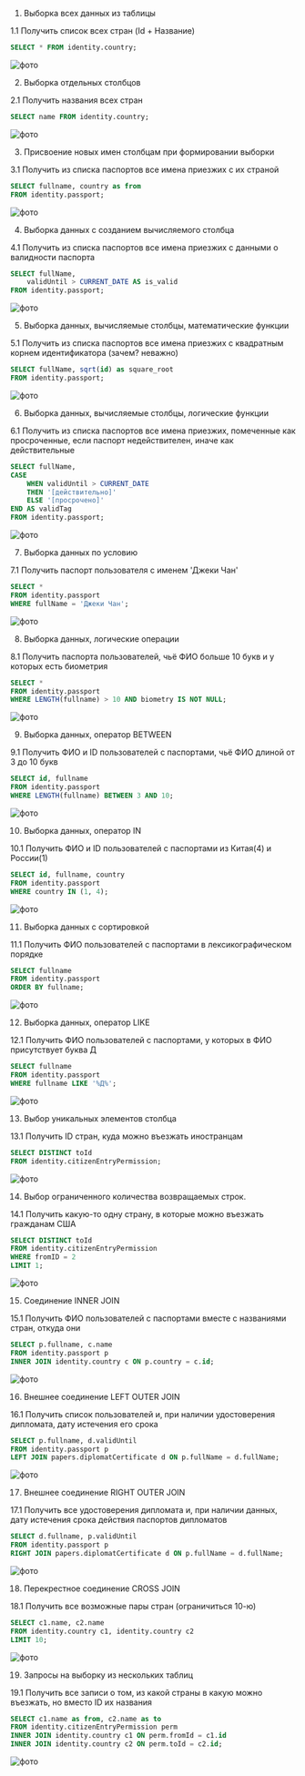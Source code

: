 1. Выборка всех данных из таблицы

1.1 Получить список всех стран (Id + Название)
```sql
SELECT * FROM identity.country;
```
![фото](select_join_screenshots/1_1.png)


2. Выборка отдельных столбцов

2.1 Получить названия всех стран
```sql
SELECT name FROM identity.country;
```
![фото](select_join_screenshots/2_1.png)


3. Присвоение новых имен столбцам при формировании выборки

3.1 Получить из списка паспортов все имена приезжих с их страной
```sql
SELECT fullname, country as from
FROM identity.passport;
```
![фото](select_join_screenshots/3_1.png)


4. Выборка данных с созданием вычисляемого столбца

4.1 Получить из списка паспортов все имена приезжих с данными о валидности паспорта
```sql
SELECT fullName,
    validUntil > CURRENT_DATE AS is_valid
FROM identity.passport;
```
![фото](select_join_screenshots/4_1.png)


5. Выборка данных, вычисляемые столбцы, математические функции

5.1 Получить из списка паспортов все имена приезжих с квадратным корнем идентификатора (зачем? неважно)
```sql
SELECT fullName, sqrt(id) as square_root 
FROM identity.passport;
```
![фото](select_join_screenshots/5_1.png)

6. Выборка данных, вычисляемые столбцы, логические функции

6.1 Получить из списка паспортов все имена приезжих, помеченные как просроченные, если паспорт недействителен, иначе как действительные
```sql
SELECT fullName,
CASE
    WHEN validUntil > CURRENT_DATE
    THEN '[действительно]'
    ELSE '[просрочено]'
END AS validTag
FROM identity.passport;
```
![фото](select_join_screenshots/6_1.png)

7. Выборка данных по условию

7.1 Получить паспорт пользователя с именем 'Джеки Чан'
```sql
SELECT *
FROM identity.passport
WHERE fullName = 'Джеки Чан';
```
![фото](select_join_screenshots/7_1.png)

8. Выборка данных, логические операции

8.1 Получить паспорта пользователей, чьё ФИО больше 10 букв и у которых есть биометрия
```sql
SELECT *
FROM identity.passport
WHERE LENGTH(fullname) > 10 AND biometry IS NOT NULL;
```
![фото](select_join_screenshots/8_1.png)

9. Выборка данных, оператор BETWEEN

9.1 Получить ФИО и ID пользователей с паспортами, чьё ФИО длиной от 3 до 10 букв
```sql
SELECT id, fullname
FROM identity.passport
WHERE LENGTH(fullname) BETWEEN 3 AND 10;
```
![фото](select_join_screenshots/9_1.png)

10. Выборка данных, оператор IN

10.1 Получить ФИО и ID пользователей с паспортами из Китая(4) и России(1)
```sql
SELECT id, fullname, country
FROM identity.passport
WHERE country IN (1, 4);
```
![фото](select_join_screenshots/10_1.png)

11. Выборка данных с сортировкой

11.1 Получить ФИО пользователей с паспортами в лексикографическом порядке
```sql
SELECT fullname
FROM identity.passport
ORDER BY fullname;
```
![фото](select_join_screenshots/11_1.png)

12. Выборка данных, оператор LIKE

12.1 Получить ФИО пользователей с паспортами, у которых в ФИО присутствует буква Д
```sql
SELECT fullname
FROM identity.passport
WHERE fullname LIKE '%Д%';
```
![фото](select_join_screenshots/12_1.png)

13. Выбор уникальных элементов столбца

13.1 Получить ID стран, куда можно въезжать иностранцам
```sql
SELECT DISTINCT toId
FROM identity.citizenEntryPermission;
```
![фото](select_join_screenshots/13_1.png)

14. Выбор ограниченного количества возвращаемых строк.

14.1 Получить какую-то одну страну, в которые можно въезжать гражданам США
```sql
SELECT DISTINCT toId
FROM identity.citizenEntryPermission
WHERE fromID = 2
LIMIT 1;
```
![фото](select_join_screenshots/14_1.png)

15. Соединение INNER JOIN

15.1 Получить ФИО пользователей с паспортами вместе с названиями стран, откуда они
```sql
SELECT p.fullname, c.name
FROM identity.passport p
INNER JOIN identity.country c ON p.country = c.id;
```
![фото](select_join_screenshots/15_1.png)

16. Внешнее соединение LEFT OUTER JOIN

16.1 Получить список пользователей и, при наличии удостоверения дипломата, дату истечения его срока
```sql
SELECT p.fullname, d.validUntil
FROM identity.passport p
LEFT JOIN papers.diplomatCertificate d ON p.fullName = d.fullName;
```
![фото](select_join_screenshots/16_1.png)

17. Внешнее соединение RIGHT OUTER JOIN

17.1 Получить все удостоверения дипломата и, при наличии данных, дату истечения срока действия паспортов дипломатов
```sql
SELECT d.fullname, p.validUntil
FROM identity.passport p
RIGHT JOIN papers.diplomatCertificate d ON p.fullName = d.fullName;
```
![фото](select_join_screenshots/17_1.png)

18. Перекрестное соединение CROSS JOIN

18.1 Получить все возможные пары стран (ограничиться 10-ю)
```sql
SELECT c1.name, c2.name
FROM identity.country c1, identity.country c2
LIMIT 10;
```
![фото](select_join_screenshots/18_1.png)

19. Запросы на выборку из нескольких таблиц

19.1 Получить все записи о том, из какой страны в какую можно въезжать, но вместо ID их названия
```sql
SELECT c1.name as from, c2.name as to
FROM identity.citizenEntryPermission perm
INNER JOIN identity.country c1 ON perm.fromId = c1.id
INNER JOIN identity.country c2 ON perm.toId = c2.id;
```
![фото](select_join_screenshots/19_1.png)